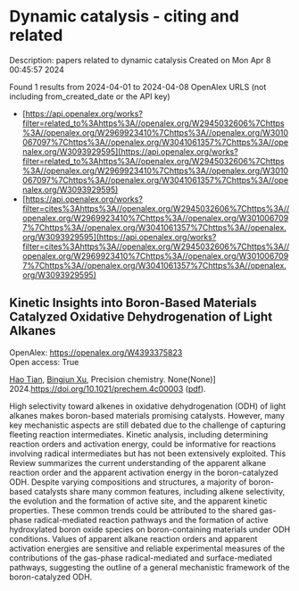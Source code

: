 # Dynamic catalysis - citing and related
Description: papers related to dynamic catalysis
Created on Mon Apr  8 00:45:57 2024

Found 1 results from 2024-04-01 to 2024-04-08
OpenAlex URLS (not including from_created_date or the API key)
- [https://api.openalex.org/works?filter=related_to%3Ahttps%3A//openalex.org/W2945032606%7Chttps%3A//openalex.org/W2969923410%7Chttps%3A//openalex.org/W3010067097%7Chttps%3A//openalex.org/W3041061357%7Chttps%3A//openalex.org/W3093929595](https://api.openalex.org/works?filter=related_to%3Ahttps%3A//openalex.org/W2945032606%7Chttps%3A//openalex.org/W2969923410%7Chttps%3A//openalex.org/W3010067097%7Chttps%3A//openalex.org/W3041061357%7Chttps%3A//openalex.org/W3093929595)
- [https://api.openalex.org/works?filter=cites%3Ahttps%3A//openalex.org/W2945032606%7Chttps%3A//openalex.org/W2969923410%7Chttps%3A//openalex.org/W3010067097%7Chttps%3A//openalex.org/W3041061357%7Chttps%3A//openalex.org/W3093929595](https://api.openalex.org/works?filter=cites%3Ahttps%3A//openalex.org/W2945032606%7Chttps%3A//openalex.org/W2969923410%7Chttps%3A//openalex.org/W3010067097%7Chttps%3A//openalex.org/W3041061357%7Chttps%3A//openalex.org/W3093929595)

## Kinetic Insights into Boron-Based Materials Catalyzed Oxidative Dehydrogenation of Light Alkanes   

OpenAlex: https://openalex.org/W4393375823    
Open access: True
    
[Hao Tian](https://openalex.org/A5078755966), [Bingjun Xu](https://openalex.org/A5073687384), Precision chemistry. None(None)] 2024.https://doi.org/10.1021/prechem.4c00003 ([pdf](https://pubs.acs.org/doi/pdf/10.1021/prechem.4c00003)).
    
High selectivity toward alkenes in oxidative dehydrogenation (ODH) of light alkanes makes boron-based materials promising catalysts. However, many key mechanistic aspects are still debated due to the challenge of capturing fleeting reaction intermediates. Kinetic analysis, including determining reaction orders and activation energy, could be informative for reactions involving radical intermediates but has not been extensively exploited. This Review summarizes the current understanding of the apparent alkane reaction order and the apparent activation energy in the boron-catalyzed ODH. Despite varying compositions and structures, a majority of boron-based catalysts share many common features, including alkene selectivity, the evolution and the formation of active site, and the apparent kinetic properties. These common trends could be attributed to the shared gas-phase radical-mediated reaction pathways and the formation of active hydroxylated boron oxide species on boron-containing materials under ODH conditions. Values of apparent alkane reaction orders and apparent activation energies are sensitive and reliable experimental measures of the contributions of the gas-phase radical-mediated and surface-mediated pathways, suggesting the outline of a general mechanistic framework of the boron-catalyzed ODH.    

    
